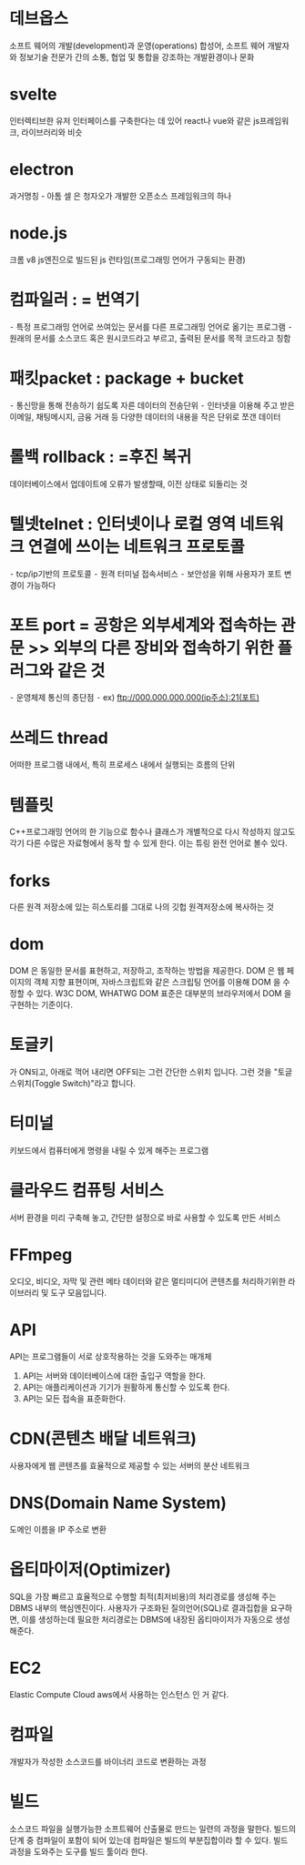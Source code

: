 #	데브옵스
소프트 웨어의 개발(development)과 운영(operations) 합성어, 소프트 웨어 개발자와 정보기술 전문가 간의 소통, 협업 및 통합을 강조하는 개발환경이나 문화 

#	svelte 
인터렉티브한 유저 인터페이스를 구축한다는 데 있어 react나 vue와 같은 js프레임워크, 라이브러리와 비슷

#	electron 
과거명칭 - 아톰 셀 은 청자오가 개발한 오픈소스 프레임워크의 하나

#	node.js 
크롬 v8 js엔진으로 빌드된 js 런타임(프로그래밍 언어가 구동되는 환경)

#	컴파일러 : = 번역기 
⁃	특정 프로그래밍 언어로 쓰여있는 문서를 다른 프로그래밍 언어로 옮기는 프로그램 
⁃	원래의 문서를 소스코드 혹은 원시코드라고 부르고, 출력된 문서를 목적 코드라고 칭함


#	패킷packet : package + bucket 
⁃	통신망을 통해 전송하기 쉽도록 자른 데이터의 전송단위
⁃	인터넷을 이용해 주고 받은 이메일, 채팅메시지, 금융 거래 등 다양한 데이터의 내용을 작은 단위로 쪼갠 데이터

#	롤백 rollback : =후진 복귀
데이터베이스에서 업데이트에 오류가 발생할때, 이전 상태로 되돌리는 것 

#	텔넷telnet : 인터넷이나 로컬 영역 네트워크 연결에 쓰이는 네트워크 프로토콜
⁃	tcp/ip기반의 프로토콜
⁃	원격 터미널 접속서비스
⁃	보안성을 위해 사용자가 포트 변경이 가능하다

#	포트 port = 공항은 외부세계와 접속하는 관문 >> 외부의 다른 장비와 접속하기 위한 플러그와 같은 것
⁃	운영체제 통신의 종단점
⁃	ex) ftp://000.000.000.000(ip주소):21(포트)

#	쓰레드 thread
어떠한 프로그램 내에서, 특히 프로세스 내에서 실행되는 흐름의 단위 

#	템플릿 
C++프로그래밍 언어의 한 기능으로 함수나 클래스가 개별적으로 다시 작성하지 않고도 각기 다른 수많은 자료형에서 동작 할 수 있게 한다. 이는 튜링 완전 언어로 볼수 있다.

#	forks 
다른 원격 저장소에 있는 히스토리를 그대로 나의 깃헙 원격저장소에 복사하는 것

# dom 
DOM 은 동일한 문서를 표현하고, 저장하고, 조작하는 방법을 제공한다. DOM 은 웹 페이지의 객체 지향 표현이며, 자바스크립트와 같은 스크립팅 언어를 이용해 DOM 을 수정할 수 있다. W3C DOM, WHATWG DOM 표준은 대부분의 브라우저에서 DOM 을 구현하는 기준이다.
	
# 토글키
가 ON되고, 아래로 꺽어 내리면 OFF되는 그런 간단한 스위치 입니다. 그런 것을 "토글 스위치(Toggle Switch)"라고 합니다.

# 터미널
키보드에서 컴퓨터에게 명령을 내릴 수 있게 해주는 프로그램

# 클라우드 컴퓨팅 서비스
서버 환경을 미리 구축해 놓고, 간단한 설정으로 바로 사용할 수 있도록 만든 서비스

# FFmpeg
오디오, 비디오, 자막 및 관련 메타 데이터와 같은 멀티미디어 콘텐츠를 처리하기위한 라이브러리 및 도구 모음입니다.
	
# API
API는 프로그램들이 서로 상호작용하는 것을 도와주는 매개체
1. API는 서버와 데이터베이스에 대한 출입구 역할을 한다.
2. API는 애플리케이션과 기기가 원활하게 통신할 수 있도록 한다.
3. API는 모든 접속을 표준화한다.

# CDN(콘텐츠 배달 네트워크)
사용자에게 웹 콘텐츠를 효율적으로 제공할 수 있는 서버의 분산 네트워크

# DNS(Domain Name System)
도메인 이름을 IP 주소로 변환

# 옵티마이저(Optimizer)
SQL을 가장 빠르고 효율적으로 수행할 최적(최저비용)의 처리경로를 생성해 주는 DBMS 내부의 핵심엔진이다. 사용자가 구조화된 질의언어(SQL)로 결과집합을 요구하면, 이를 생성하는데 필요한 처리경로는 DBMS에 내장된 옵티마이저가 자동으로 생성해준다.

# EC2
Elastic Compute Cloud  aws에서 사용하는 인스턴스 인 거 같다.

# 컴파일
개발자가 작성한 소스코드를 바이너리 코드로 변환하는 과정

# 빌드
소스코드 파일을 실행가능한 소프트웨어 산출물로 만드는 일련의 과정을 말한다. 
빌드의 단계 중 컴파일이 포함이 되어 있는데 컴파일은 빌드의 부분집합이라 할 수 있다.
빌드 과정을 도와주는 도구를 빌드 툴이라 한다.






	
